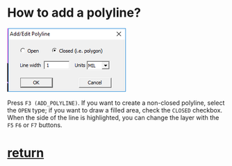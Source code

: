 # How to add a polyline?

![](pictures/add_line2.png)

Press `F3 (ADD_POLYLINE)`. If you want to create a non-closed polyline, select the `OPEN` type; if you want to draw a filled area, check the `CLOSED` checkbox. When the side of the line is highlighted, you can change the layer with the `F5` `F6` or `F7` buttons.

# [return](How_to.md)
